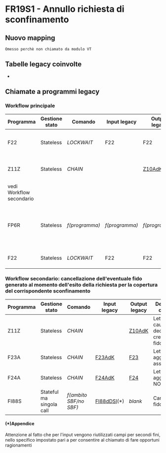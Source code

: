 # FR19S1 - Annullo richiesta di sconfinamento

## Nuovo mapping
```
Omesso perchè non chiamato da modulo VT
```

## Tabelle legacy coinvolte
- 

## Chiamate a programmi legacy

### Workflow principale

| Programma                | Gestione stato | Comando        | Input legacy   | Output legacy       | Descrizione chiamata                                                                        | Nuovo Mapping   |
| ------------------------ | -------------- | -------------- | -------------- | ------------------- | ------------------------------------------------------------------------------------------- | --------------- |
| F22<variabile>           | Stateless      | *LOCKWAIT*     | F22<variabile> | F22                 | Lettura richiesta oggetto di cancellazione                                                  | F22<variabile>  |
| Z11Z                     | Stateless      | *CHAIN*        |                | [Z10AdK](Z10AdK.md) | Lettura tabella parametri del servizio "PECPARM"                                            | [Z11Z](Z11Z.md) |
| vedi Workflow secondario |
| FP6<variabile>R          | Stateless      | *f(programma)* | *f(programma)* | *f(programma)*      | Lettura classe di rischio in base ad input (assegni /PF IT / PF no IT / condizioni / altro) | FP6<variabile>R |
| F22<variabile>           | Stateless      | *LOCKWAIT*     | F22<variabile> | F22                 | Aggiornamento richiesta di sconfinamento                                                  | F22<variabile>  |

### Workflow secondario: cancellazione dell'eventuale fido generato al momento dell'esito della richiesta per la copertura del corrispondente sconfinamento

| Programma | Gestione stato           | Comando                | Input legacy               | Output legacy       | Descrizione chiamata                       | Nuovo Mapping     |
| --------- | ------------------------ | ---------------------- | -------------------------- | ------------------- | ------------------------------------------ | ----------------- |
| Z11Z      | Stateless                | *CHAIN*                |                            | [Z10AdK](Z10AdK.md) | Lettura causale per dedurre creazione fido | [Z11Z](Z11Z.md)   |
| F23A      | Stateless                | *CHAIN*                | [F23AdK](F23AdK.md)        | [F23](F23.md)       | Lettura dati aggiuntivi se assegni         | [F23](F23.md)     |
| F24A      | Stateless                | *CHAIN*                | [F24AdK](F24AdK.md)        | [F24](F24.md)       | Lettura dati aggiuntivi se NON  assegni    | [F24](F24.md)     |
| FI88S     | Stateful ma singola call | *f(ambito SBF/no SBF)* | [FI88dDSI](FI88dDSI.md)(*) | *blank*             | Cancellazione fido                         | [FI88S](FI88S.md) |

#### (*)Appendice
Attenzione al fatto che per l'input vengono riutilizzati campi per secondi fini, nello specifico <Data scadenza> impostato pari a <Data richiesta sconfinamento> per consentire al chiamato di fare opportuni ragionamenti 




